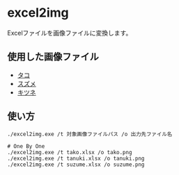 # excel2img

Excelファイルを画像ファイルに変換します。  

## 使用した画像ファイル

- [タコ](https://frame-illust.com/?p=13667)
- [スズメ](https://frame-illust.com/?p=13680)
- [キツネ](https://frame-illust.com/?p=9584)

## 使い方

```shell
./excel2img.exe /t 対象画像ファイルパス /o 出力先ファイル名

# One By One
./excel2img.exe /t tako.xlsx /o tako.png
./excel2img.exe /t tanuki.xlsx /o tanuki.png
./excel2img.exe /t suzume.xlsx /o suzume.png
```
